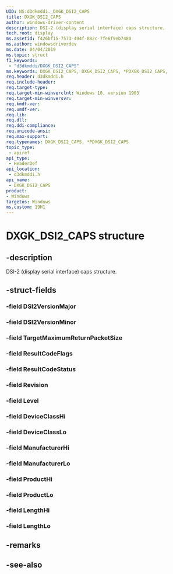```yaml
---
UID: NS:d3dkmddi._DXGK_DSI2_CAPS
title: DXGK_DSI2_CAPS
author: windows-driver-content
description: DSI-2 (display serial interface) caps structure.
tech.root: display
ms.assetid: f426bf15-7573-494f-882c-7fe6f9eb7480
ms.author: windowsdriverdev
ms.date: 04/04/2019
ms.topic: struct
f1_keywords:
 - "d3dkmddi/DXGK_DSI2_CAPS"
ms.keywords: DXGK_DSI2_CAPS, DXGK_DSI2_CAPS, *PDXGK_DSI2_CAPS, 
req.header: d3dkmddi.h
req.include-header:
req.target-type:
req.target-min-winverclnt: Windows 10, version 1903
req.target-min-winversvr:
req.kmdf-ver:
req.umdf-ver:
req.lib:
req.dll:
req.ddi-compliance:
req.unicode-ansi:
req.max-support:
req.typenames: DXGK_DSI2_CAPS, *PDXGK_DSI2_CAPS
topic_type: 
 - apiref
api_type: 
 - HeaderDef
api_location: 
 - d3dkmddi.h
api_name: 
 - DXGK_DSI2_CAPS
product:
- Windows
targetos: Windows
ms.custom: 19H1
---
```


# DXGK_DSI2_CAPS structure

## -description

DSI-2 (display serial interface) caps structure.

## -struct-fields

### -field DSI2VersionMajor
 
### -field DSI2VersionMinor
 
### -field TargetMaximumReturnPacketSize
 
### -field ResultCodeFlags
 
### -field ResultCodeStatus
 
### -field Revision
 
### -field Level
 
### -field DeviceClassHi
 
### -field DeviceClassLo
 
### -field ManufacturerHi
 
### -field ManufacturerLo
 
### -field ProductHi
 
### -field ProductLo
 
### -field LengthHi
 
### -field LengthLo
 

## -remarks

## -see-also
